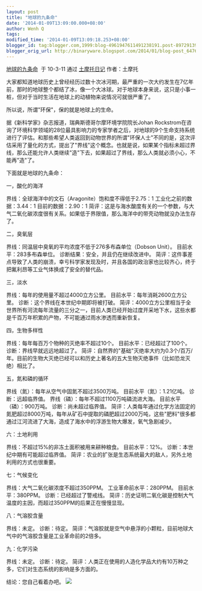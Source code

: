 ```yaml
---
layout: post
title: "地球的九条命"
date: '2014-01-09T13:09:00.000+08:00'
author: Wenh Q
tags:
modified_time: '2014-01-09T13:09:18.253+08:00'
blogger_id: tag:blogger.com,1999:blog-4961947611491238191.post-8972913944625307626
blogger_orig_url: http://binaryware.blogspot.com/2014/01/blog-post_6476.html
---
```

[地球的九条命](http://www.immusoul.com/index.php/archives/814.html)  于
10-3-11 通过 [土摩托日记](http://www.immusoul.com/) 作者：土摩托

大家都知道地球历史上曾经经历过数十次冰河期，最严重的一次大约发生在7亿年前，那时的地球整个都结了冰，像一个大冰球。对于地球本身来说，这只是小事一桩，但对于当时生活在地球上的动植物来说情况可就很严重了。

所以说，所谓"环保"，保的就是地球上的生命。

据《新科学家》杂志报道，瑞典斯德哥尔摩环境学院院长Johan
Rockstrom在咨询了环境科学领域的28位最具影响力的专家学者之后，对地球的9个生命支持系统进行了评估。和那些希望人类返回到动物世界的所谓"环保人士"不同的是，这次评估采用了量化的方式，提出了"界线"这个概念。也就是说，如果某个指标未超过界线，那么还能允许人类继续"造"下去，如果超过了界线，那么人类就必须小心，不能再"造"了。

下面就是地球的九条命：

一，酸化的海洋

界线：全球海洋中的文石（Aragonite）饱和度不得低于2.75：1
工业化之前的数据：3.44：1
目前的数据：2.90：1
简评：这是与海水酸度有关的一个参数，与大气二氧化碳浓度很有关系。如果低于界限值，那么海洋中的带壳动物就没办法生存了。

二，臭氧层

界线：同温层中臭氧的平均浓度不低于276多布森单位（Dobson Unit）。
目前水平：283多布森单位。
诊断结果：安全，并且仍在继续改进中。
简评：这件事差点导致了人类的崩溃，幸亏科学家发现及时，并且各国的政治家也比较齐心，终于把氟利昂等工业气体换成了安全的替代品。

三，淡水

界线：每年的使用量不超过4000立方公里。
目前水平：每年消耗2600立方公里。
诊断：这个界线在本世纪中期即将被打破。
简评：4000立方公里相当于全世界所有河流每年流量的三分之一，目前人类已经开始过度开采地下水，这些水都是千百万年积累的产物，不可能通过雨水渗透而重新恢复。

四，生物多样性

界线：每年每百万个物种的灭绝率不超过10个。
目前水平：已经超过了100个。
诊断：界线早就远远地超过了。
简评：自然界的"基础"灭绝率大约为0.3个/百万/年。目前的生物大灭绝已经可以和历史上著名的五大生物灭绝事件（比如恐龙灭绝）相比了。

五，氮和磷的循环

界线（氮）：每年从空气中固氮不超过3500万吨。
目前水平（氮）：1.21亿吨。
诊断：远超临界值。
界线（磷）：每年不超过1100万吨磷流进大海。
目前水平（磷）：900万吨。
诊断：尚未超过临界值。
简评：人类每年通过化学方法固定的氮肥超过8000万吨，每年从矿石中提取的磷肥超过2000万吨，这些"肥料"很多都通过江河流进了大海，造成了海水中的浮游生物大爆发，氧气急剧减少。

六：土地利用

界线：不超过15%的非冻土面积被用来耕种粮食。
目前水平：12%。
诊断：本世纪中期有可能超过临界值。
简评：农业的扩张是生态系统最大的敌人，另外土地利用的方式也很重要。

七：气候变化

界线：大气二氧化碳浓度不超过350PPM。
工业革命前水平：280PPM。
目前水平：380PPM。
诊断：已经超过了警戒线。
简评：历史证明二氧化碳是控制大气温度的主因，而超过350PPM的后果正在慢慢显现。

八：气溶胶含量

界线：未定。
诊断：待定。
简评：气溶胶就是空气中悬浮的小颗粒，目前地球大气中的气溶胶含量是工业革命前的2倍多。

九：化学污染

界线：未定。
诊断：待定。
简评：人类正在使用的人造化学品大约有10万种之多，它们对生态系统的影响是多方面的。

结论：您自己看着办吧。
![](https://images-blogger-opensocial.googleusercontent.com/gadgets/proxy?url=http%3A%2F%2Fwww.immusoul.com%2Fwp-content%2Fuploads%2F2010%2F03%2Ffull-20earth2.jpg&container=blogger&gadget=a&rewriteMime=image%2F*)
